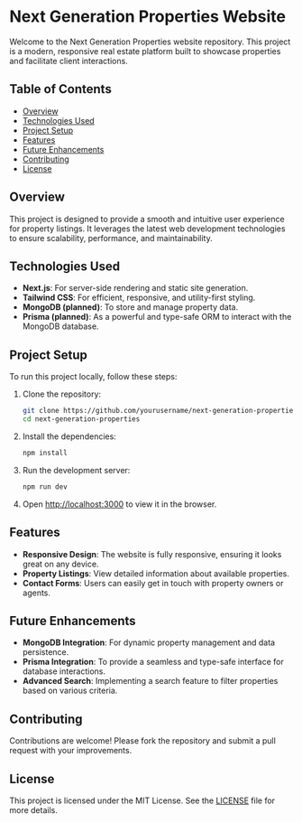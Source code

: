 # Next Generation Properties Website

Welcome to the Next Generation Properties website repository. This project is a modern, responsive real estate platform built to showcase properties and facilitate client interactions. 

## Table of Contents

- [Overview](#overview)
- [Technologies Used](#technologies-used)
- [Project Setup](#project-setup)
- [Features](#features)
- [Future Enhancements](#future-enhancements)
- [Contributing](#contributing)
- [License](#license)

## Overview

This project is designed to provide a smooth and intuitive user experience for property listings. It leverages the latest web development technologies to ensure scalability, performance, and maintainability. 

## Technologies Used

- **Next.js**: For server-side rendering and static site generation.
- **Tailwind CSS**: For efficient, responsive, and utility-first styling.
- **MongoDB (planned)**: To store and manage property data.
- **Prisma (planned)**: As a powerful and type-safe ORM to interact with the MongoDB database.

## Project Setup

To run this project locally, follow these steps:

1. Clone the repository:
    ```bash
    git clone https://github.com/yourusername/next-generation-properties.git
    cd next-generation-properties
    ```

2. Install the dependencies:
    ```bash
    npm install
    ```

3. Run the development server:
    ```bash
    npm run dev
    ```

4. Open [http://localhost:3000](http://localhost:3000) to view it in the browser.

## Features

- **Responsive Design**: The website is fully responsive, ensuring it looks great on any device.
- **Property Listings**: View detailed information about available properties.
- **Contact Forms**: Users can easily get in touch with property owners or agents.

## Future Enhancements

- **MongoDB Integration**: For dynamic property management and data persistence.
- **Prisma Integration**: To provide a seamless and type-safe interface for database interactions.
- **Advanced Search**: Implementing a search feature to filter properties based on various criteria.

## Contributing

Contributions are welcome! Please fork the repository and submit a pull request with your improvements.

## License

This project is licensed under the MIT License. See the [LICENSE](LICENSE) file for more details.
